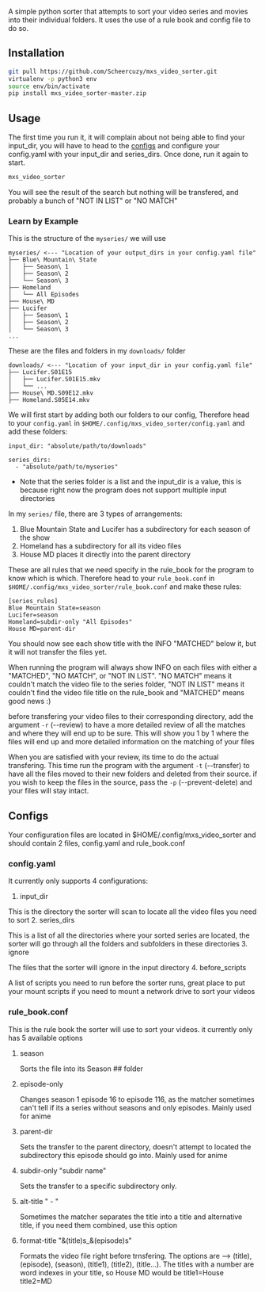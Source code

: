 A simple python sorter that attempts to sort your video series and movies into their individual folders. It uses the use of a rule book and config file to do so.

## Installation

```bash
git pull https://github.com/Scheercuzy/mxs_video_sorter.git
virtualenv -p python3 env
source env/bin/activate
pip install mxs_video_sorter-master.zip
```

## Usage

The first time you run it, it will complain about not being able to find your input_dir, you will have to head to the [configs](#configs) and configure your config.yaml with your input_dir and series_dirs.
Once done, run it again to start.
```bash
mxs_video_sorter
```
You will see the result of the search but nothing will be transfered, and probably a bunch of "NOT IN LIST" or "NO MATCH"

### Learn by Example
This is the structure of the `myseries/` we will use
```
myseries/ <--- "Location of your output_dirs in your config.yaml file"
├── Blue\ Mountain\ State
│   ├── Season\ 1
│   ├── Season\ 2
│   └── Season\ 3
├── Homeland
│   └── All Episodes
├── House\ MD
├── Lucifer
│   ├── Season\ 1
│   ├── Season\ 2
│   └── Season\ 3
...
```
These are the files and folders in my `downloads/` folder
```
downloads/ <--- "Location of your input_dir in your config.yaml file"
├── Lucifer.S01E15
│   ├── Lucifer.S01E15.mkv
│   └── ...
├── House\ MD.S09E12.mkv
├── Homeland.S05E14.mkv
```
We will first start by adding both our folders to our config, Therefore head to your `config.yaml` in `$HOME/.config/mxs_video_sorter/config.yaml` and add these folders:
```
input_dir: "absolute/path/to/downloads"

series_dirs:
  - "absolute/path/to/myseries"
```
- Note that the series folder is a list and the input_dir is a value, this is because right now the program does not support multiple input directories

In my `series/` file, there are 3 types of arrangements:
1. Blue Mountain State and Lucifer has a subdirectory for each season of the show
2. Homeland has a subdirectory for all its video files
3. House MD places it directly into the parent directory

These are all rules that we need specify in the rule_book for the program to know which is which. Therefore head to your `rule_book.conf` in `$HOME/.config/mxs_video_sorter/rule_book.conf` and make these rules:
```
[series_rules]
Blue Mountain State=season
Lucifer=season
Homeland=subdir-only "All Episodes"
House MD=parent-dir
```
You should now see each show title with the INFO "MATCHED" below it, but it will not transfer the files yet.

When running the program will always show INFO on each files with either a "MATCHED", "NO MATCH", or "NOT IN LIST". "NO MATCH" means it couldn't match the video file to the series folder, "NOT IN LIST" means it couldn't find the video file title on the rule_book and "MATCHED" means good news :)

before transfering your video files to their corresponding directory, add the argument `-r` (--review) to have a more detailed review of all the matches and where they will end up to be sure. This will show you 1 by 1 where the files will end up and more detailed information on the matching of your files

When you are satisfied with your review, its time to do the actual transfering. This time run the program with the argument `-t` (--transfer) to have all the files moved to their new folders and deleted from their source. if you wish to keep the files in the source, pass the `-p` (--prevent-delete) and your files will stay intact.

## Configs

Your configuration files are located in $HOME/.config/mxs_video_sorter and should contain 2 files, config.yaml and rule_book.conf

### config.yaml
It currently only supports 4 configurations:
1. input_dir

  This is the directory the sorter will scan to locate all the video files you need to sort
2. series_dirs

   This is a list of all the directories where your sorted series are located, the sorter will go through all the folders and subfolders in these directories
3. ignore

   The files that the sorter will ignore in the input directory
4. before_scripts

   A list of scripts you need to run before the sorter runs, great place to put your mount scripts if you need to mount a network drive to sort your videos

### rule_book.conf
This is the rule book the sorter will use to sort your videos. it currently only has 5 available options
1. season

   Sorts the file into its Season ## folder
2. episode-only

   Changes season 1 episode 16 to episode 116, as the matcher sometimes can't tell if its a series without seasons and only episodes. Mainly used for anime
3. parent-dir

   Sets the transfer to the parent directory, doesn't attempt to located the subdirectory this episode should go into. Mainly used for anime
4. subdir-only "subdir name"

   Sets the transfer to a specific subdirectory only.
5. alt-title " - "

   Sometimes the matcher separates the title into a title and alternative title, if you need them combined, use this option

6. format-title "&(title)s_&(episode)s"

   Formats the video file right before trnsfering. The options are --> (title), (episode), (season), (title1), (title2), (title...). The titles with a number are word indexes in your title, so House MD would be title1=House title2=MD
